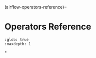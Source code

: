 (airflow-operators-reference)=

# Operators Reference

```{toctree}
:glob: true
:maxdepth: 1

*
```
